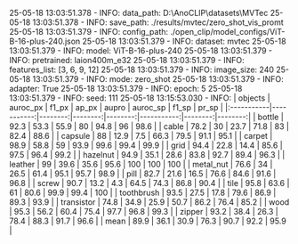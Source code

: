 25-05-18 13:03:51.378 - INFO: data_path: D:\AnoCLIP\datasets\MVTec
25-05-18 13:03:51.378 - INFO: save_path: ./results/mvtec/zero_shot_vis_promt
25-05-18 13:03:51.379 - INFO: config_path: ./open_clip/model_configs/ViT-B-16-plus-240.json
25-05-18 13:03:51.379 - INFO: dataset: mvtec
25-05-18 13:03:51.379 - INFO: model: ViT-B-16-plus-240
25-05-18 13:03:51.379 - INFO: pretrained: laion400m_e32
25-05-18 13:03:51.379 - INFO: features_list: [3, 6, 9, 12]
25-05-18 13:03:51.379 - INFO: image_size: 240
25-05-18 13:03:51.379 - INFO: mode: zero_shot
25-05-18 13:03:51.379 - INFO: adapter: True
25-05-18 13:03:51.379 - INFO: epoch: 5
25-05-18 13:03:51.379 - INFO: seed: 111
25-05-18 13:15:53.030 - INFO: 
| objects    |   auroc_px |   f1_px |   ap_px |   aupro |   auroc_sp |   f1_sp |   pr_sp |
|:-----------|-----------:|--------:|--------:|--------:|-----------:|--------:|--------:|
| bottle     |       92.3 |    53.3 |    55.9 |    80   |       94.8 |    96   |    98.6 |
| cable      |       78.2 |    30   |    23.7 |    71.8 |       83   |    82.4 |    88.6 |
| capsule    |       88   |    12.9 |     7.5 |    66.3 |       79.5 |    91.1 |    95.1 |
| carpet     |       98.9 |    58.8 |    59   |    93.9 |       99.6 |    99.4 |    99.9 |
| grid       |       94.4 |    22.8 |    14.4 |    85.6 |       97.5 |    96.4 |    99.2 |
| hazelnut   |       94.9 |    35.1 |    28.6 |    83.8 |       92.7 |    89.4 |    96.3 |
| leather    |       99   |    39.6 |    35.6 |    95.6 |      100   |   100   |   100   |
| metal_nut  |       76.6 |    34   |    26.5 |    61.4 |       95.1 |    95.7 |    98.9 |
| pill       |       82.7 |    21.6 |    16.5 |    76.6 |       84.6 |    91.6 |    96.8 |
| screw      |       90.7 |    13.2 |     4.3 |    64.5 |       74.3 |    86.8 |    90.4 |
| tile       |       95.8 |    63.6 |    61   |    80.6 |       99.9 |    99.4 |   100   |
| toothbrush |       93.5 |    27.5 |    17.8 |    79.6 |       86.9 |    89.3 |    93.9 |
| transistor |       74.8 |    34.9 |    25.9 |    50.7 |       86.2 |    76.4 |    85.2 |
| wood       |       95.3 |    56.2 |    60.4 |    75.4 |       97.7 |    96.8 |    99.3 |
| zipper     |       93.2 |    38.4 |    26.3 |    78.4 |       88.3 |    91.7 |    96.6 |
| mean       |       89.9 |    36.1 |    30.9 |    76.3 |       90.7 |    92.2 |    95.9 |
